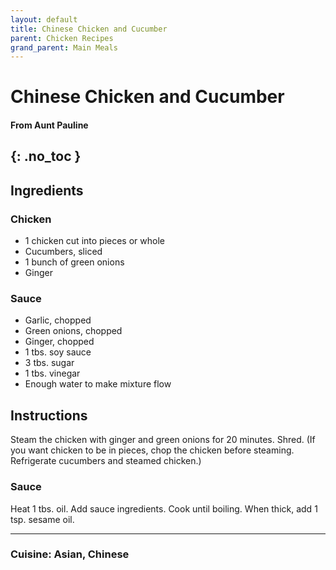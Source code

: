 ```yaml
---
layout: default
title: Chinese Chicken and Cucumber
parent: Chicken Recipes
grand_parent: Main Meals
---
```


# Chinese Chicken and Cucumber
#### From Aunt Pauline
{: .no_toc }
---

## Ingredients
### Chicken
<ul>
	<li>1 chicken cut into pieces or whole</li>
	<li>Cucumbers, sliced</li>
	<li>1 bunch of green onions</li>
	<li>Ginger</li>
</ul>

### Sauce
<ul>
	<li>Garlic, chopped</li>
	<li>Green onions, chopped</li>
	<li>Ginger, chopped</li>
	<li>1 tbs. soy sauce</li>
	<li>3 tbs. sugar</li>
	<li>1 tbs. vinegar</li>
	<li>Enough water to make mixture flow</li>
</ul>	


## Instructions
Steam the chicken with ginger and green onions for 20 minutes. Shred. (If you want chicken to be in pieces, chop the chicken before steaming.
Refrigerate cucumbers and steamed chicken.)

### Sauce
Heat 1 tbs. oil. Add sauce ingredients. Cook until boiling. When thick, add 1 tsp. sesame oil. 

--- 

### Cuisine: Asian, Chinese